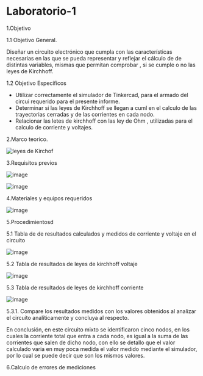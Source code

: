 # Laboratorio-1
1.Objetivo

1.1 Objetivo General.

Diseñar un circuito electrónico que cumpla con las características necesarias en las que se pueda representar y reflejar el cálculo de 
de distintas variables, mismas que permitan comprobar , si se cumple o no las leyes de Kirchhoff.

1.2 Objetivo  Especificos

-  Utilizar correctamente el simulador de Tinkercad, para el armado del circui requerido para el presente informe.
-  Determinar si las leyes de Kirchhoff se llegan a cuml en el calculo de las trayectorias cerradas y de las corrientes en cada nodo.
-  Relacionar las letes de kirchhoff con las ley de Ohm , utilizadas para el calculo de corriente y voltajes.

2.Marco teorico.

![leyes de Kirchof](https://user-images.githubusercontent.com/105687375/169203486-6c29d9d3-afcc-4825-8a27-ebcfc2c7bc92.png)


3.Requisitos previos

![image](https://user-images.githubusercontent.com/105687213/170617942-024245b0-1c0e-406f-896c-17c61a96d7bc.png)

![image](https://user-images.githubusercontent.com/105687213/170617967-89acab03-9c70-428e-b1a5-9136ec96fbba.png)





4.Materiales y equipos requeridos

![image](https://user-images.githubusercontent.com/105687213/170617051-31e3806f-a4e2-43a6-9830-a510a957abe2.png)
 
 5.Procedimientosd
 
 5.1 Tabla de de resultados  calculados  y medidos de corriente y voltaje en el circuito
 
 ![image](https://user-images.githubusercontent.com/105687213/170617307-a80d1fa1-cb54-4747-bb67-f5e847cb98d3.png)
 
 5.2 Tabla  de resultados de leyes de kirchhoff voltaje
 
 ![image](https://user-images.githubusercontent.com/105687213/170617440-4ba8a62d-f654-45f6-984a-70e21409a7f8.png)

5.3 Tabla de resultados de  leyes de kirchhoff corriente

![image](https://user-images.githubusercontent.com/105687213/170617586-0588e25d-6b57-4e75-ab00-714475c51045.png)

5.3.1. Compare los resultados medidos con los valores obtenidos al analizar el circuito
analíticamente y concluya al respecto.

En conclusión, en este circuito mixto se identificaron cinco nodos, en los cuales la corriente total que entra a cada nodo, es igual a la suma de las corrientes que salen de dicho nodo, con ello se detallo que el valor calculado varia en muy poca medida el valor medido mediante el simulador, por lo cual se puede decir que son los mismos valores. 

6.Calculo de errores de mediciones






